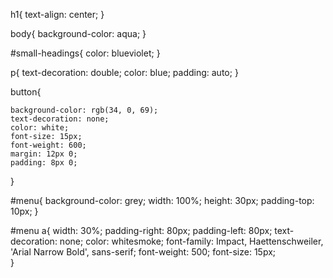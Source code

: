 h1{
    text-align: center;
}

body{
    background-color: aqua;
}


#small-headings{
    color: blueviolet;
}


p{
    text-decoration: double;
    color: blue;
    padding: auto;
}

button{
    
    background-color: rgb(34, 0, 69);
    text-decoration: none;
    color: white;
    font-size: 15px;
    font-weight: 600;
    margin: 12px 0;
    padding: 8px 0;
}

#menu{
    background-color: grey;
    width: 100%;
    height: 30px;
    padding-top: 10px;
}

#menu a{
    width: 30%;
    padding-right: 80px;
    padding-left: 80px;
    text-decoration: none;
    color: whitesmoke;
    font-family: Impact, Haettenschweiler, 'Arial Narrow Bold', sans-serif;
    font-weight: 500;
    font-size: 15px;    
}
